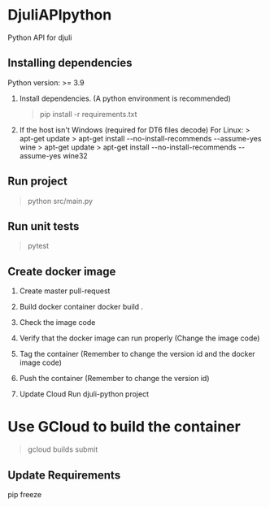 # DjuliAPIpython

Python API for djuli

## Installing dependencies
Python version: >= 3.9
1. Install dependencies. (A python environment is recommended)
    > pip install -r requirements.txt
1. If the host isn't Windows (required for DT6 files decode)
    For Linux:
        > apt-get update
        > apt-get install --no-install-recommends --assume-yes wine
        > apt-get update
        > apt-get install --no-install-recommends --assume-yes wine32

## Run project
> python src/main.py

## Run unit tests
> pytest

## Create docker image
1. Create master pull-request

1. Build docker container
docker build .

1. Check the image code


1. Verify that the docker image can run properly (Change the image code)


1. Tag the container (Remember to change the version id and the docker image code)


1. Push the container (Remember to change the version id)


1. Update Cloud Run djuli-python project



# Use GCloud to build the container
> gcloud builds submit

## Update Requirements
pip freeze
